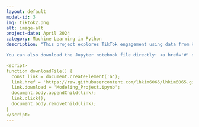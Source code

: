 ```yaml
---
layout: default
modal-id: 3
img: tiktok2.png
alt: image-alt
project-date: April 2024
category: Machine Learning in Python
description: "This project explores TikTok engagement using data from Kaggle, motivated by the TikTok ban signed by President Biden. Our EDA involves examining the dataset structure, and focuses on certain variables within the dataset. Feature selection and transformation were crucial steps, particularly for logistic regression, where multicollinearity among the features was addressed by excluding certain variables, like video_like_count. Principal Component Analysis (PCA) was attempted for dimensionality reduction, even though the dataset's low dimensionality made it less effective. For clustering, we applied the k-means algorithm, with the number of clusters determined by identifying an elbow point in the plot of within-cluster sum of squares. In this case, three clusters were chosen, and the data was visualized to show the distribution of videos based on engagement metrics. Finally, we suggested areas for further research, including optimizing models with hyperparameters and experimenting with different feature selections for the k-means analysis. Explore the detailed findings and analysis through Binder, which will open the python file in an executable Juypter notebook (this may take some time to build): <a href='https://mybinder.org/v2/gh/lhkim6065/lhkim6065.github.io.git/HEAD?labpath=Python%2FModeling+Project.ipynb' target='_blank'>TikTok</a>

You can also download the Jupyter notebook file directly: <a href='#' onclick='downloadFile()'>Download</a>"

<script>
function downloadFile() {
  const link = document.createElement('a');
  link.href = 'https://raw.githubusercontent.com/lhkim6065/lhkim6065.github.io/main/Python/Modeling%20Project.ipynb';
  link.download = 'Modeling_Project.ipynb';
  document.body.appendChild(link);
  link.click();
  document.body.removeChild(link);
}
</script>
---
```

